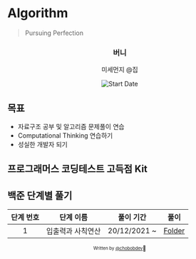# Algorithm

> Pursuing Perfection

<div align="center">

<h3> 버니 </h3>
<p> 미세먼지 @집</p>

![Start Date](https://img.shields.io/badge/Start%20Date-2021--09--20-23d16b.svg)

</div>

## 목표

- 자료구조 공부 및 알고리즘 문제풀이 연습
- Computational Thinking 연습하기
- 성실한 개발자 되기

## 프로그래머스 코딩테스트 고득점 Kit


## 백준 단계별 풀기

| 단계 번호 | 단계 이름 |       풀이 기간        |          풀이         |
| :----------: | :--------: | :---------------: | :------------------: |
| 1 | 입출력과 사칙연산 | 20/12/2021 ~ | [Folder](01_io_arithmetic/README.md)|


<div align="center">

<sub><sup>Written by <a href="https://github.com/chobobdev">@chobobdev</a></sup></sub><small>🍕</small>

</div>
